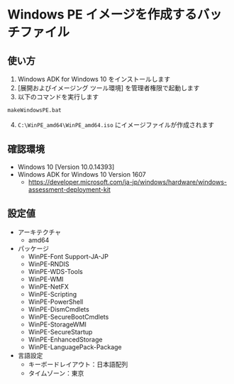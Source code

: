 Windows PE イメージを作成するバッチファイル
===

## 使い方
1. Windows ADK for Windows 10 をインストールします
2. [展開およびイメージング ツール環境] を管理者権限で起動します
3. 以下のコマンドを実行します
```bat
makeWindowsPE.bat
```
4. ``C:\WinPE_amd64\WinPE_amd64.iso`` にイメージファイルが作成されます

## 確認環境
* Windows 10 [Version 10.0.14393]
* Windows ADK for Windows 10 Version 1607
  * https://developer.microsoft.com/ja-jp/windows/hardware/windows-assessment-deployment-kit

## 設定値
* アーキテクチャ
  * amd64
* パッケージ
  * WinPE-Font Support-JA-JP
  * WinPE-RNDIS
  * WinPE-WDS-Tools
  * WinPE-WMI
  * WinPE-NetFX
  * WinPE-Scripting
  * WinPE-PowerShell
  * WinPE-DismCmdlets
  * WinPE-SecureBootCmdlets
  * WinPE-StorageWMI
  * WinPE-SecureStartup
  * WinPE-EnhancedStorage
  * WinPE-LanguagePack-Package
* 言語設定
  * キーボードレイアウト：日本語配列
  * タイムゾーン：東京
